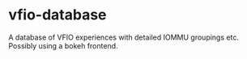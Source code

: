 # vfio-database
A database of VFIO experiences with detailed IOMMU groupings etc. Possibly using a bokeh frontend.
